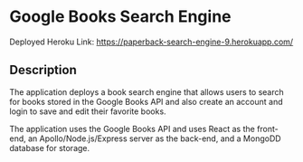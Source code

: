 # Google Books Search Engine

Deployed Heroku Link:
https://paperback-search-engine-9.herokuapp.com/

## Description
The application deploys a book search engine that allows users to search for books stored in the Google Books API and also create an account and login to save and edit their favorite books. 

The application uses the Google Books API and uses React as the front-end, an Apollo/Node.js/Express server as the back-end, and a MongoDD database for storage. 
